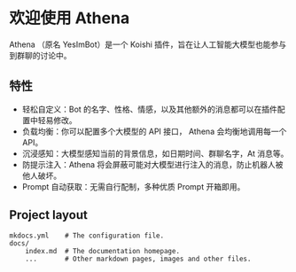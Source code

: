 # 欢迎使用 Athena



Athena （原名 YesImBot）是一个 Koishi 插件，旨在让人工智能大模型也能参与到群聊的讨论中。

## 特性
- 轻松自定义：Bot 的名字、性格、情感，以及其他额外的消息都可以在插件配置中轻易修改。
- 负载均衡：你可以配置多个大模型的 API 接口， Athena 会均衡地调用每一个 API。
- 沉浸感知：大模型感知当前的背景信息，如日期时间、群聊名字，At 消息等。
- 防提示注入：Athena 将会屏蔽可能对大模型进行注入的消息，防止机器人被他人破坏。
- Prompt 自动获取：无需自行配制，多种优质 Prompt 开箱即用。

## Project layout

    mkdocs.yml    # The configuration file.
    docs/
        index.md  # The documentation homepage.
        ...       # Other markdown pages, images and other files.
<!--stackedit_data:
eyJoaXN0b3J5IjpbLTE3NzIzOTg2NTddfQ==
-->